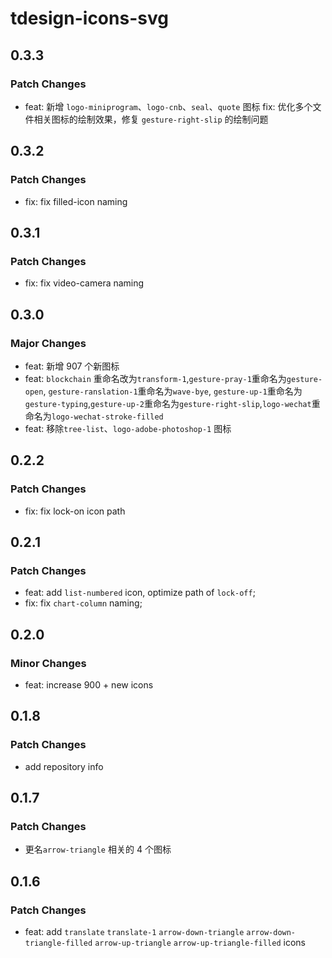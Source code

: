 # tdesign-icons-svg

## 0.3.3

### Patch Changes

- feat: 新增 `logo-miniprogram`、`logo-cnb`、`seal`、`quote` 图标
  fix: 优化多个文件相关图标的绘制效果，修复 `gesture-right-slip` 的绘制问题

## 0.3.2

### Patch Changes

- fix: fix filled-icon naming

## 0.3.1

### Patch Changes

- fix: fix video-camera naming

## 0.3.0

### Major Changes

- feat: 新增 907 个新图标
- feat: `blockchain` 重命名改为`transform-1`,`gesture-pray-1`重命名为`gesture-open`,
  `gesture-ranslation-1`重命名为`wave-bye`, `gesture-up-1`重命名为`gesture-typing`,`gesture-up-2`重命名为`gesture-right-slip`,`logo-wechat`重命名为`logo-wechat-stroke-filled`
- feat: 移除`tree-list`、`logo-adobe-photoshop-1` 图标

## 0.2.2

### Patch Changes

- fix: fix lock-on icon path

## 0.2.1

### Patch Changes

- feat: add `list-numbered` icon, optimize path of `lock-off`;
- fix: fix `chart-column` naming;

## 0.2.0

### Minor Changes

- feat: increase 900 + new icons

## 0.1.8

### Patch Changes

- add repository info

## 0.1.7

### Patch Changes

- 更名`arrow-triangle` 相关的 4 个图标

## 0.1.6

### Patch Changes

- feat: add `translate` `translate-1` `arrow-down-triangle` `arrow-down-triangle-filled` `arrow-up-triangle` `arrow-up-triangle-filled` icons
